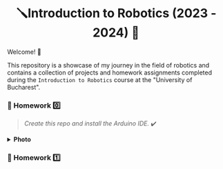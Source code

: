 <div align="center"> 
  <h1>🪛Introduction to Robotics (2023 - 2024) 🔧</h1>
</div>


Welcome! 	👋

This repository is a showcase of my journey in the field of robotics and contains a collection of projects and homework assignments completed during the `Introduction to Robotics` course  at the "University of Bucharest".  


### 📝 Homework :zero:


> <i>Create this repo and install the Arduino IDE.</i> ✔️

<details>
 <summary><b>Photo</b></summary>

 ![alt text](https://github.com/anamariapanait10/Introduction-To-Robotics/blob/main/ArduinoIDE.png)
</details>

### 📝 Homework :one: